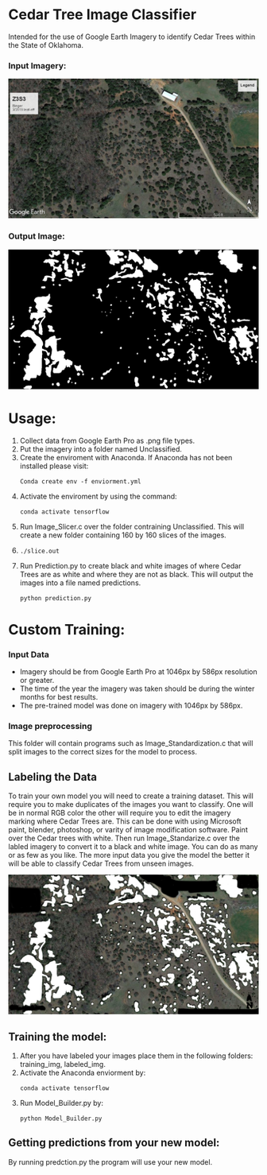 # Cedar Tree Image Classifier

<p> Intended for the use of Google Earth Imagery to identify Cedar Trees within the State of Oklahoma.</p>

### Input Imagery:

![Aerial Imagery](/example_images/Color_Imagery.jpg)

### Output Image:

![Prediction](/example_images/Labels.jpg)

# Usage:
<ol>
<li> Collect data from Google Earth Pro as .png file types.</li>
<li> Put the imagery into a folder named Unclassified.</li>
<li> Create the enviroment with Anaconda. If Anaconda has not been installed please visit: </li>

	Conda create env -f enviorment.yml
	
<li> Activate the enviroment by using the command: </li>

	conda activate tensorflow
	

<li> Run Image_Slicer.c over the folder contraining Unclassified. This will create a new folder containing 160 by 160 slices of the images.<li>
        
	./slice.out

<li> Run Prediction.py to create black and white images of where Cedar Trees are as white and where they are not as black. This will output the images into a file named predictions. </li>

	python prediction.py	
</ol>

# Custom Training:
 
### Input Data
<ul>
	<li>Imagery should be from Google Earth Pro at 1046px by 586px resolution or greater.</li>
        <li>The time of the year the imagery was taken should be during the winter months for best results.</li>
        <li>The pre-trained model was done on imagery with 1046px by 586px.</li>
</ul>


### Image preprocessing
<p> This folder will contain programs such as Image_Standardization.c that will split images to the correct sizes for the model to process.</p>

## Labeling the Data
<p> To train your own model you will need to create a training dataset. This will require you to make duplicates of the images you want to classify.
One will be in normal RGB color the other will require you to edit the imagery marking where Cedar Trees are. This can be done with using Microsoft
paint, blender, photoshop, or varity of image modification software. Paint over the Cedar trees with white. Then run Image_Standarize.c over the 
labled imagery to convert it to a black and white image. You can do as many or as few as you like. The more input data you give the model the
better it will be able to classify Cedar Trees from unseen images.</p>

![Manual Labeling](/example_images/Stage_One_Labels.jpg)

## Training the model:
<ol>
<li> After you have labeled your images place them in the following folders: training_img, labeled_img. </li>
<li> Activate the Anaconda enviorment by: </li>	

	conda activate tensorflow

<li> Run Model_Builder.py by: </li>
	
	python Model_Builder.py

</ol>

## Getting predictions from your new model:
<p> By running predction.py the program will use your new model. </p>
